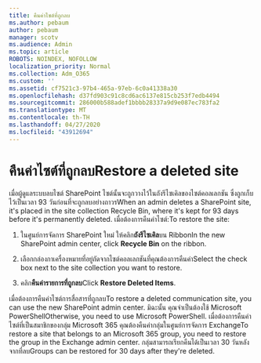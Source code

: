 ```yaml
---
title: คืนค่าไซต์ที่ถูกลบ
ms.author: pebaum
author: pebaum
manager: scotv
ms.audience: Admin
ms.topic: article
ROBOTS: NOINDEX, NOFOLLOW
localization_priority: Normal
ms.collection: Adm_O365
ms.custom: ''
ms.assetid: cf7521c3-97b4-465a-97eb-6c0a41338a30
ms.openlocfilehash: d37fd903c91c8cd6ac6137e815cb253f7edb4494
ms.sourcegitcommit: 286000b588adef1bbbb28337a9d9e087ec783fa2
ms.translationtype: MT
ms.contentlocale: th-TH
ms.lasthandoff: 04/27/2020
ms.locfileid: "43912694"
---
```

# <a name="restore-a-deleted-site"></a><span data-ttu-id="3bd43-102">คืนค่าไซต์ที่ถูกลบ</span><span class="sxs-lookup"><span data-stu-id="3bd43-102">Restore a deleted site</span></span>

<span data-ttu-id="3bd43-103">เมื่อผู้ดูแลระบบลบไซต์ SharePoint ไซต์นั้นจะถูกวางไว้ในถังรีไซเคิลของไซต์คอลเลกชัน ซึ่งถูกเก็บไว้เป็นเวลา 93 วันก่อนที่จะถูกลบอย่างถาวร</span><span class="sxs-lookup"><span data-stu-id="3bd43-103">When an admin deletes a SharePoint site, it's placed in the site collection Recycle Bin, where it's kept for 93 days before it's permanently deleted.</span></span> <span data-ttu-id="3bd43-104">เมื่อต้องการคืนค่าไซต์:</span><span class="sxs-lookup"><span data-stu-id="3bd43-104">To restore the site:</span></span>
  
1. <span data-ttu-id="3bd43-105">ในศูนย์การจัดการ SharePoint ใหม่ ให้คลิก**ถังรีไซเคิล**บน Ribbon</span><span class="sxs-lookup"><span data-stu-id="3bd43-105">In the new SharePoint admin center, click **Recycle Bin** on the ribbon.</span></span> 
    
2. <span data-ttu-id="3bd43-106">เลือกกล่องกาเครื่องหมายที่อยู่ถัดจากไซต์คอลเลกชันที่คุณต้องการคืนค่า</span><span class="sxs-lookup"><span data-stu-id="3bd43-106">Select the check box next to the site collection you want to restore.</span></span>
    
3. <span data-ttu-id="3bd43-107">คลิก**คืนค่ารายการที่ถูกลบ**</span><span class="sxs-lookup"><span data-stu-id="3bd43-107">Click **Restore Deleted Items**.</span></span>
    
<span data-ttu-id="3bd43-108">เมื่อต้องการคืนค่าไซต์การสื่อสารที่ถูกลบ</span><span class="sxs-lookup"><span data-stu-id="3bd43-108">To restore a deleted communication site, you can use the new SharePoint admin center.</span></span> <span data-ttu-id="3bd43-109">มิฉะนั้น คุณจําเป็นต้องใช้ Microsoft PowerShell</span><span class="sxs-lookup"><span data-stu-id="3bd43-109">Otherwise, you need to use Microsoft PowerShell.</span></span> <span data-ttu-id="3bd43-110">เมื่อต้องการคืนค่าไซต์ที่เป็นสมาชิกของกลุ่ม Microsoft 365 คุณต้องคืนค่ากลุ่มในศูนย์การจัดการ Exchange</span><span class="sxs-lookup"><span data-stu-id="3bd43-110">To restore a site that belongs to an Microsoft 365 group, you need to restore the group in the Exchange admin center.</span></span> <span data-ttu-id="3bd43-111">กลุ่มสามารถเรียกคืนได้เป็นเวลา 30 วันหลังจากที่ลบ</span><span class="sxs-lookup"><span data-stu-id="3bd43-111">Groups can be restored for 30 days after they're deleted.</span></span>
  

